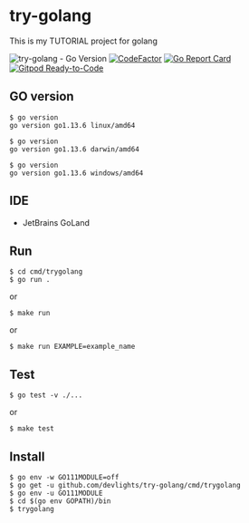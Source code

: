 # try-golang
This is my TUTORIAL project for golang

![try-golang - Go Version](https://img.shields.io/badge/go-1.13-blue.svg)
[![CodeFactor](https://www.codefactor.io/repository/github/devlights/try-golang/badge)](https://www.codefactor.io/repository/github/devlights/try-golang)
[![Go Report Card](https://goreportcard.com/badge/github.com/devlights/try-golang)](https://goreportcard.com/report/github.com/devlights/try-golang)
[![Gitpod Ready-to-Code](https://img.shields.io/badge/Gitpod-Ready--to--Code-blue?logo=gitpod)](https://gitpod.io/#https://devlights:6fc2b9c6e5bfc12a0ff899e28f2286ce7062e0aa@github.com/devlights/try-golang) 

## GO version

```shell script
$ go version
go version go1.13.6 linux/amd64
```

```shell script
$ go version
go version go1.13.6 darwin/amd64
```

```shell script
$ go version
go version go1.13.6 windows/amd64
```

## IDE

- JetBrains GoLand

## Run

```shell script
$ cd cmd/trygolang
$ go run .
```

or 

```shell script
$ make run
```

or

```shell script
$ make run EXAMPLE=example_name
```

## Test

```shell script
$ go test -v ./...
```

or

```shell script
$ make test
```

## Install

```shell script
$ go env -w GO111MODULE=off
$ go get -u github.com/devlights/try-golang/cmd/trygolang
$ go env -u GO111MODULE
$ cd $(go env GOPATH)/bin
$ trygolang
```
